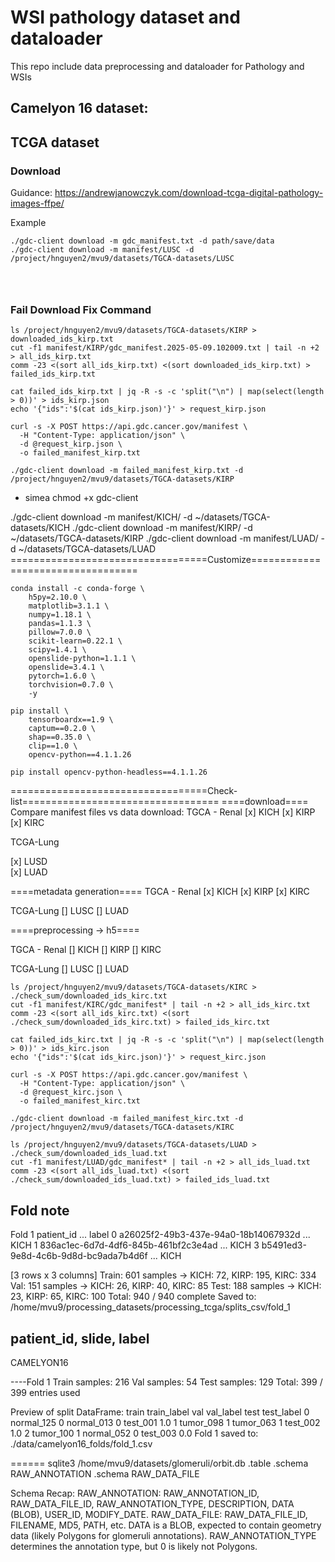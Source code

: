 # WSI pathology dataset and dataloader 
This repo include data preprocessing and dataloader for Pathology and WSIs 

## Camelyon 16 dataset: 



## TCGA dataset 

### Download
Guidance: https://andrewjanowczyk.com/download-tcga-digital-pathology-images-ffpe/

Example 

```
./gdc-client download -m gdc_manifest.txt -d path/save/data 
./gdc-client download -m manifest/LUSC -d /project/hnguyen2/mvu9/datasets/TGCA-datasets/LUSC




```


### Fail Download Fix Command 

``` 
ls /project/hnguyen2/mvu9/datasets/TGCA-datasets/KIRP > downloaded_ids_kirp.txt
cut -f1 manifest/KIRP/gdc_manifest.2025-05-09.102009.txt | tail -n +2 > all_ids_kirp.txt
comm -23 <(sort all_ids_kirp.txt) <(sort downloaded_ids_kirp.txt) > failed_ids_kirp.txt 

cat failed_ids_kirp.txt | jq -R -s -c 'split("\n") | map(select(length > 0))' > ids_kirp.json
echo '{"ids":'$(cat ids_kirp.json)'}' > request_kirp.json

curl -s -X POST https://api.gdc.cancer.gov/manifest \
  -H "Content-Type: application/json" \
  -d @request_kirp.json \
  -o failed_manifest_kirp.txt

./gdc-client download -m failed_manifest_kirp.txt -d /project/hnguyen2/mvu9/datasets/TGCA-datasets/KIRP 
```

- simea 
chmod +x gdc-client 

./gdc-client download -m manifest/KICH/ -d ~/datasets/TGCA-datasets/KICH 
./gdc-client download -m manifest/KIRP/ -d ~/datasets/TGCA-datasets/KIRP
./gdc-client download -m manifest/LUAD/ -d ~/datasets/TGCA-datasets/LUAD
==================================Customize==================================
```
conda install -c conda-forge \
    h5py=2.10.0 \
    matplotlib=3.1.1 \
    numpy=1.18.1 \
    pandas=1.1.3 \
    pillow=7.0.0 \
    scikit-learn=0.22.1 \
    scipy=1.4.1 \
    openslide-python=1.1.1 \
    openslide=3.4.1 \
    pytorch=1.6.0 \
    torchvision=0.7.0 \
    -y

pip install \
    tensorboardx==1.9 \
    captum==0.2.0 \
    shap==0.35.0 \
    clip==1.0 \
    opencv-python==4.1.1.26

pip install opencv-python-headless==4.1.1.26

``` 

==================================Check-list================================== 
====download==== 
Compare manifest files vs data download: 
TGCA - Renal 
[x] KICH 
[x] KIRP 
[x] KIRC

TCGA-Lung 

[x] LUSD  
[x] LUAD  

====metadata generation====
TGCA - Renal 
[x] KICH 
[x] KIRP 
[x] KIRC

TCGA-Lung 
[] LUSC
[] LUAD    

====preprocessing -> h5====


TGCA - Renal 
[] KICH 
[] KIRP 
[] KIRC

TCGA-Lung 
[] LUSC
[] LUAD  

```
ls /project/hnguyen2/mvu9/datasets/TGCA-datasets/KIRC > ./check_sum/downloaded_ids_kirc.txt 
cut -f1 manifest/KIRC/gdc_manifest* | tail -n +2 > all_ids_kirc.txt
comm -23 <(sort all_ids_kirc.txt) <(sort ./check_sum/downloaded_ids_kirc.txt) > failed_ids_kirc.txt 

cat failed_ids_kirc.txt | jq -R -s -c 'split("\n") | map(select(length > 0))' > ids_kirc.json
echo '{"ids":'$(cat ids_kirc.json)'}' > request_kirc.json

curl -s -X POST https://api.gdc.cancer.gov/manifest \
  -H "Content-Type: application/json" \
  -d @request_kirc.json \
  -o failed_manifest_kirc.txt

./gdc-client download -m failed_manifest_kirc.txt -d /project/hnguyen2/mvu9/datasets/TGCA-datasets/KIRC
``` 

```
ls /project/hnguyen2/mvu9/datasets/TGCA-datasets/LUAD > ./check_sum/downloaded_ids_luad.txt 
cut -f1 manifest/LUAD/gdc_manifest* | tail -n +2 > all_ids_luad.txt
comm -23 <(sort all_ids_luad.txt) <(sort ./check_sum/downloaded_ids_luad.txt) > failed_ids_luad.txt  

```

Fold note 
--------------------------------------
 Fold 1
                             patient_id  ... label
0  a26025f2-49b3-437e-94a0-18b14067932d  ...  KICH
1  836ac1ec-6d7d-4df6-845b-461bf2c3e4ad  ...  KICH
3  b5491ed3-9e8d-4c6b-9d8d-bc9ada7b4d6f  ...  KICH

[3 rows x 3 columns]
Train: 601 samples → KICH: 72, KIRP: 195, KIRC: 334
Val:   151 samples → KICH: 26, KIRP: 40, KIRC: 85
Test:  188 samples → KICH: 23, KIRP: 65, KIRC: 100
Total: 940 / 940 complete
 Saved to: /home/mvu9/processing_datasets/processing_tcga/splits_csv/fold_1
 
patient_id, slide, label 
--------------------------------------
CAMELYON16 

----Fold 1
Train samples: 216
Val   samples: 54
Test  samples: 129
Total: 399 / 399 entries used

Preview of split DataFrame:
        train  train_label         val  val_label      test  test_label
0  normal_125            0  normal_013          0  test_001         1.0
1   tumor_098            1   tumor_063          1  test_002         1.0
2   tumor_100            1  normal_052          0  test_003         0.0
Fold 1 saved to: ./data/camelyon16_folds/fold_1.csv

======
sqlite3 /home/mvu9/datasets/glomeruli/orbit.db
.table
.schema RAW_ANNOTATION
.schema RAW_DATA_FILE 


Schema Recap:
RAW_ANNOTATION: RAW_ANNOTATION_ID, RAW_DATA_FILE_ID, RAW_ANNOTATION_TYPE, DESCRIPTION, DATA (BLOB), USER_ID, MODIFY_DATE.
RAW_DATA_FILE: RAW_DATA_FILE_ID, FILENAME, MD5, PATH, etc.
DATA is a BLOB, expected to contain geometry data (likely Polygons for glomeruli annotations).
RAW_ANNOTATION_TYPE determines the annotation type, but 0 is likely not Polygons. 
